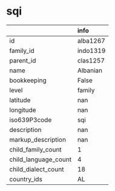 # sqi
|                      | info     |
|:---------------------|:---------|
| id                   | alba1267 |
| family_id            | indo1319 |
| parent_id            | clas1257 |
| name                 | Albanian |
| bookkeeping          | False    |
| level                | family   |
| latitude             | nan      |
| longitude            | nan      |
| iso639P3code         | sqi      |
| description          | nan      |
| markup_description   | nan      |
| child_family_count   | 1        |
| child_language_count | 4        |
| child_dialect_count  | 18       |
| country_ids          | AL       |